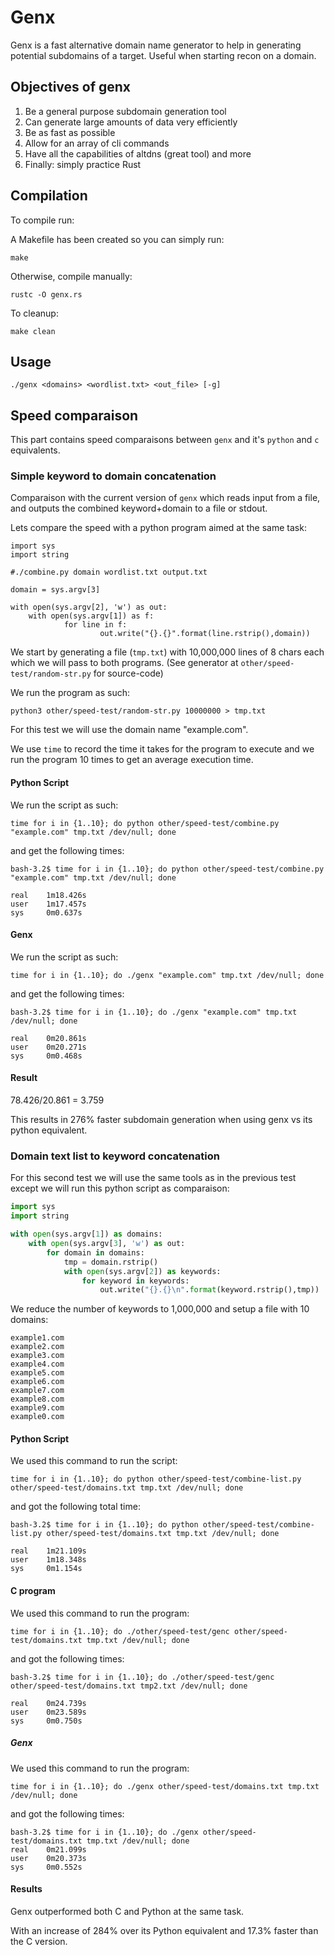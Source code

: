 # Genx

Genx is a fast alternative domain name generator to help in generating potential subdomains of a target. Useful when starting recon on a domain.

## Objectives of genx

1. Be a general purpose subdomain generation tool
2. Can generate large amounts of data very efficiently
3. Be as fast as possible
4. Allow for an array of cli commands
5. Have all the capabilities of altdns (great tool) and more
6. Finally: simply practice Rust

## Compilation

To compile run:

A Makefile has been created so you can simply run:
```
make
```

Otherwise, compile manually:
```
rustc -O genx.rs
```

To cleanup:
```
make clean
```

## Usage

```
./genx <domains> <wordlist.txt> <out_file> [-g]

```

## Speed comparaison

This part contains speed comparaisons between `genx` and it's `python` and `c` equivalents.

### Simple keyword to domain concatenation

Comparaison with the current version of `genx` which reads input from a file, and outputs the combined keyword+domain to a file or stdout.

Lets compare the speed with a python program aimed at the same task:
```
import sys
import string

#./combine.py domain wordlist.txt output.txt

domain = sys.argv[3]

with open(sys.argv[2], 'w') as out:
    with open(sys.argv[1]) as f:
            for line in f:
                    out.write("{}.{}".format(line.rstrip(),domain))
```

We start by generating a file (`tmp.txt`) with 10,000,000 lines of 8 chars each which we will pass to both programs. (See generator at `other/speed-test/random-str.py` for source-code)

We run the program as such: 

`python3 other/speed-test/random-str.py 10000000 > tmp.txt`

For this test we will use the domain name "example.com".

We use `time` to record the time it takes for the program to execute and we run the program 10 times to get an average execution time.

#### Python Script

We run the script as such:

`time for i in {1..10}; do python other/speed-test/combine.py "example.com" tmp.txt /dev/null; done`

and get the following times:

```
bash-3.2$ time for i in {1..10}; do python other/speed-test/combine.py "example.com" tmp.txt /dev/null; done

real    1m18.426s
user    1m17.457s
sys     0m0.637s
```

#### Genx

We run the script as such:

`time for i in {1..10}; do ./genx "example.com" tmp.txt /dev/null; done`

and get the following times:

```
bash-3.2$ time for i in {1..10}; do ./genx "example.com" tmp.txt /dev/null; done

real    0m20.861s
user    0m20.271s
sys     0m0.468s

```

#### Result

78.426/20.861 = 3.759

This results in 276% faster subdomain generation when using genx vs its python equivalent.


### Domain text list to keyword concatenation

For this second test we will use the same tools as in the previous test except we will run this python script as comparaison:

```python
import sys
import string

with open(sys.argv[1]) as domains:
    with open(sys.argv[3], 'w') as out:
        for domain in domains:
            tmp = domain.rstrip()
            with open(sys.argv[2]) as keywords:
                for keyword in keywords:
                    out.write("{}.{}\n".format(keyword.rstrip(),tmp))

```

We reduce the number of keywords to 1,000,000 and setup a file with 10 domains:
```
example1.com
example2.com
example3.com
example4.com
example5.com
example6.com
example7.com
example8.com
example9.com
example0.com
```

#### Python Script

We used this command to run the script:

`time for i in {1..10}; do python other/speed-test/combine-list.py other/speed-test/domains.txt tmp.txt /dev/null; done`

and got the following total time:
```
bash-3.2$ time for i in {1..10}; do python other/speed-test/combine-list.py other/speed-test/domains.txt tmp.txt /dev/null; done

real    1m21.109s
user    1m18.348s
sys     0m1.154s
```

#### C program

We used this command to run the program:

`time for i in {1..10}; do ./other/speed-test/genc other/speed-test/domains.txt tmp.txt /dev/null; done`

and got the following times:
```
bash-3.2$ time for i in {1..10}; do ./other/speed-test/genc other/speed-test/domains.txt tmp2.txt /dev/null; done

real    0m24.739s
user    0m23.589s
sys     0m0.750s
```

##### Genx

We used this command to run the program:

`time for i in {1..10}; do ./genx other/speed-test/domains.txt tmp.txt /dev/null; done`

and got the following times:
```
bash-3.2$ time for i in {1..10}; do ./genx other/speed-test/domains.txt tmp.txt /dev/null; done
real    0m21.099s
user    0m20.373s
sys     0m0.552s
```

#### Results

Genx outperformed both C and Python at the same task. 

With an increase of 284% over its Python equivalent and 17.3% faster than the C version.


